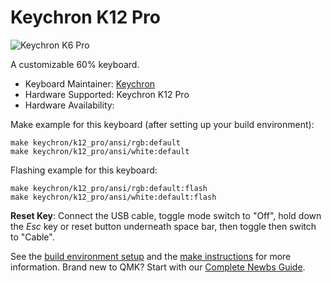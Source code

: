 # Keychron K12 Pro

![Keychron K6 Pro]()

A customizable 60% keyboard.

* Keyboard Maintainer: [Keychron](https://github.com/keychron)
* Hardware Supported: Keychron K12 Pro
* Hardware Availability:

Make example for this keyboard (after setting up your build environment):

    make keychron/k12_pro/ansi/rgb:default
    make keychron/k12_pro/ansi/white:default

Flashing example for this keyboard:

    make keychron/k12_pro/ansi/rgb:default:flash
    make keychron/k12_pro/ansi/white:default:flash

**Reset Key**: Connect the USB cable, toggle mode switch to "Off", hold down the *Esc* key or reset button underneath space bar, then toggle then switch to "Cable".

See the [build environment setup](https://docs.qmk.fm/#/getting_started_build_tools) and the [make instructions](https://docs.qmk.fm/#/getting_started_make_guide) for more information. Brand new to QMK? Start with our [Complete Newbs Guide](https://docs.qmk.fm/#/newbs).

